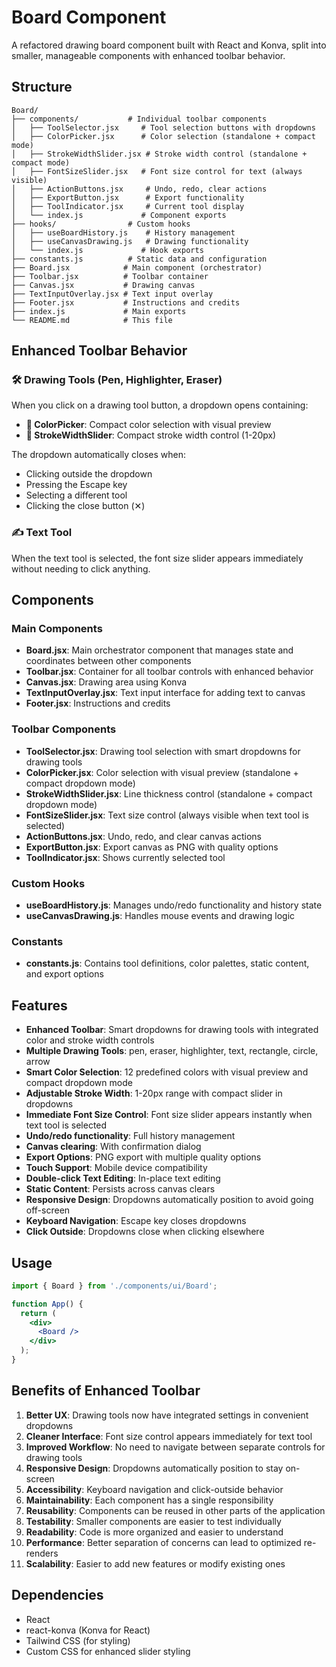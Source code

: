 # Board Component

A refactored drawing board component built with React and Konva, split into smaller, manageable components with enhanced toolbar behavior.

## Structure

```
Board/
├── components/           # Individual toolbar components
│   ├── ToolSelector.jsx     # Tool selection buttons with dropdowns
│   ├── ColorPicker.jsx      # Color selection (standalone + compact mode)
│   ├── StrokeWidthSlider.jsx # Stroke width control (standalone + compact mode)
│   ├── FontSizeSlider.jsx   # Font size control for text (always visible)
│   ├── ActionButtons.jsx     # Undo, redo, clear actions
│   ├── ExportButton.jsx      # Export functionality
│   ├── ToolIndicator.jsx     # Current tool display
│   └── index.js             # Component exports
├── hooks/                # Custom hooks
│   ├── useBoardHistory.js    # History management
│   ├── useCanvasDrawing.js   # Drawing functionality
│   └── index.js             # Hook exports
├── constants.js          # Static data and configuration
├── Board.jsx            # Main component (orchestrator)
├── Toolbar.jsx          # Toolbar container
├── Canvas.jsx           # Drawing canvas
├── TextInputOverlay.jsx # Text input overlay
├── Footer.jsx           # Instructions and credits
├── index.js             # Main exports
└── README.md            # This file
```

## Enhanced Toolbar Behavior

### 🛠️ Drawing Tools (Pen, Highlighter, Eraser)

When you click on a drawing tool button, a dropdown opens containing:

- **🎨 ColorPicker**: Compact color selection with visual preview
- **📏 StrokeWidthSlider**: Compact stroke width control (1-20px)

The dropdown automatically closes when:
- Clicking outside the dropdown
- Pressing the Escape key
- Selecting a different tool
- Clicking the close button (✕)

### ✍️ Text Tool

When the text tool is selected, the font size slider appears immediately without needing to click anything.

## Components

### Main Components

- **Board.jsx**: Main orchestrator component that manages state and coordinates between other components
- **Toolbar.jsx**: Container for all toolbar controls with enhanced behavior
- **Canvas.jsx**: Drawing area using Konva
- **TextInputOverlay.jsx**: Text input interface for adding text to canvas
- **Footer.jsx**: Instructions and credits

### Toolbar Components

- **ToolSelector.jsx**: Drawing tool selection with smart dropdowns for drawing tools
- **ColorPicker.jsx**: Color selection with visual preview (standalone + compact dropdown mode)
- **StrokeWidthSlider.jsx**: Line thickness control (standalone + compact dropdown mode)
- **FontSizeSlider.jsx**: Text size control (always visible when text tool is selected)
- **ActionButtons.jsx**: Undo, redo, and clear canvas actions
- **ExportButton.jsx**: Export canvas as PNG with quality options
- **ToolIndicator.jsx**: Shows currently selected tool

### Custom Hooks

- **useBoardHistory.js**: Manages undo/redo functionality and history state
- **useCanvasDrawing.js**: Handles mouse events and drawing logic

### Constants

- **constants.js**: Contains tool definitions, color palettes, static content, and export options

## Features

- **Enhanced Toolbar**: Smart dropdowns for drawing tools with integrated color and stroke width controls
- **Multiple Drawing Tools**: pen, eraser, highlighter, text, rectangle, circle, arrow
- **Smart Color Selection**: 12 predefined colors with visual preview and compact dropdown mode
- **Adjustable Stroke Width**: 1-20px range with compact slider in dropdowns
- **Immediate Font Size Control**: Font size slider appears instantly when text tool is selected
- **Undo/redo functionality**: Full history management
- **Canvas clearing**: With confirmation dialog
- **Export Options**: PNG export with multiple quality options
- **Touch Support**: Mobile device compatibility
- **Double-click Text Editing**: In-place text editing
- **Static Content**: Persists across canvas clears
- **Responsive Design**: Dropdowns automatically position to avoid going off-screen
- **Keyboard Navigation**: Escape key closes dropdowns
- **Click Outside**: Dropdowns close when clicking elsewhere

## Usage

```jsx
import { Board } from './components/ui/Board';

function App() {
  return (
    <div>
      <Board />
    </div>
  );
}
```

## Benefits of Enhanced Toolbar

1. **Better UX**: Drawing tools now have integrated settings in convenient dropdowns
2. **Cleaner Interface**: Font size control appears immediately for text tool
3. **Improved Workflow**: No need to navigate between separate controls for drawing tools
4. **Responsive Design**: Dropdowns automatically position to stay on-screen
5. **Accessibility**: Keyboard navigation and click-outside behavior
6. **Maintainability**: Each component has a single responsibility
7. **Reusability**: Components can be reused in other parts of the application
8. **Testability**: Smaller components are easier to test individually
9. **Readability**: Code is more organized and easier to understand
10. **Performance**: Better separation of concerns can lead to optimized re-renders
11. **Scalability**: Easier to add new features or modify existing ones

## Dependencies

- React
- react-konva (Konva for React)
- Tailwind CSS (for styling)
- Custom CSS for enhanced slider styling
